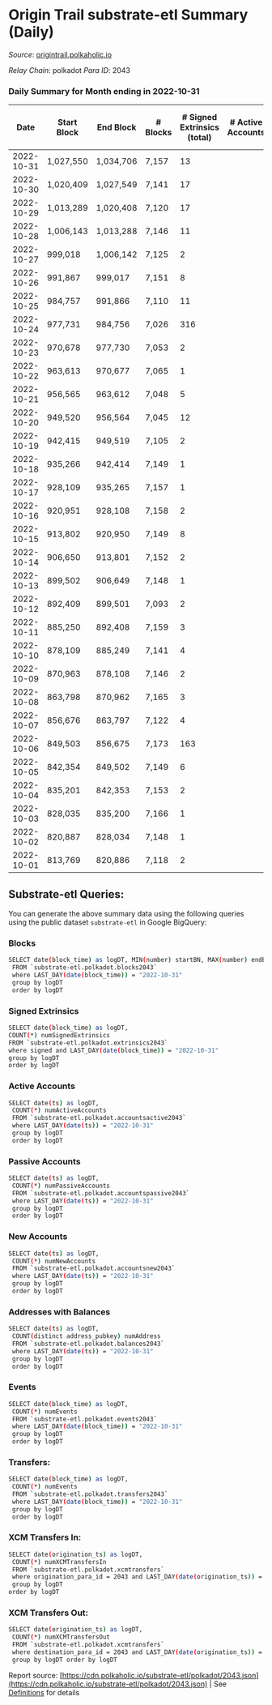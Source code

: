 # Origin Trail substrate-etl Summary (Daily)

_Source_: [origintrail.polkaholic.io](https://origintrail.polkaholic.io)

*Relay Chain*: polkadot
*Para ID*: 2043



### Daily Summary for Month ending in 2022-10-31


| Date | Start Block | End Block | # Blocks | # Signed Extrinsics (total) | # Active Accounts | # Passive | # New | # Addresses with Balances | # Events | # Transfers | # XCM Transfers In | # XCM Transfers Out | Issues | 
| ---- | ----------- | --------- | -------- | --------------------------- | ----------------- | --------- | ----- | ------------------------- | -------- | ----------- | ------------------ | ------------------- | ------ |
| 2022-10-31 | 1,027,550 | 1,034,706 | 7,157 | 13 |  |  |  | 3,188 | 14,736 | 301  |   |   |  |
| 2022-10-30 | 1,020,409 | 1,027,549 | 7,141 | 17 |  |  |  |  | 14,780 | 344  |   |   |  |
| 2022-10-29 | 1,013,289 | 1,020,408 | 7,120 | 17 |  |  |  |  | 14,819 | 426  |   |   |  |
| 2022-10-28 | 1,006,143 | 1,013,288 | 7,146 | 11 |  |  |  |  | 14,649 | 252  |   |   |  |
| 2022-10-27 | 999,018 | 1,006,142 | 7,125 | 2 |  |  |  |  | 14,329 | 58  |   |   |  |
| 2022-10-26 | 991,867 | 999,017 | 7,151 | 8 |  |  |  |  | 14,603 | 221  |   |   |  |
| 2022-10-25 | 984,757 | 991,866 | 7,110 | 11 |  |  |  |  | 14,562 | 242  |   |   |  |
| 2022-10-24 | 977,731 | 984,756 | 7,026 | 316 |  |  |  |  | 17,486 | 495  |   |   |  |
| 2022-10-23 | 970,678 | 977,730 | 7,053 | 2 |  |  |  |  | 14,186 | 58  |   |   |  |
| 2022-10-22 | 963,613 | 970,677 | 7,065 | 1 |  |  |  |  | 14,171 | 29  |   |   |  |
| 2022-10-21 | 956,565 | 963,612 | 7,048 | 5 |  |  |  |  | 14,291 | 146  |   |   |  |
| 2022-10-20 | 949,520 | 956,564 | 7,045 | 12 |  |  |  |  | 14,466 | 269  |   |   |  |
| 2022-10-19 | 942,415 | 949,519 | 7,105 | 2 |  |  |  |  | 14,291 | 59  |   |   |  |
| 2022-10-18 | 935,266 | 942,414 | 7,149 | 1 |  |  |  |  | 14,340 | 29  |   |   |  |
| 2022-10-17 | 928,109 | 935,265 | 7,157 | 1 |  |  |  |  | 14,356 | 29  |   |   |  |
| 2022-10-16 | 920,951 | 928,108 | 7,158 | 2 |  |  |  |  | 14,395 | 58  |   |   |  |
| 2022-10-15 | 913,802 | 920,950 | 7,149 | 8 |  |  |  |  | 14,551 | 178  |   |   |  |
| 2022-10-14 | 906,650 | 913,801 | 7,152 | 2 |  |  |  |  | 14,385 | 59  |   |   |  |
| 2022-10-13 | 899,502 | 906,649 | 7,148 | 1 |  |  |  |  | 14,338 | 29  |   |   |  |
| 2022-10-12 | 892,409 | 899,501 | 7,093 | 2 |  |  |  |  | 14,266 | 58  |   |   |  |
| 2022-10-11 | 885,250 | 892,408 | 7,159 | 3 |  |  |  |  | 14,436 | 87  |   |   |  |
| 2022-10-10 | 878,109 | 885,249 | 7,141 | 4 |  |  |  |  | 14,410 | 88  |   |   |  |
| 2022-10-09 | 870,963 | 878,108 | 7,146 | 2 |  |  |  |  | 14,373 | 59  |   |   |  |
| 2022-10-08 | 863,798 | 870,962 | 7,165 | 3 |  |  |  |  | 14,451 | 87  |   |   |  |
| 2022-10-07 | 856,676 | 863,797 | 7,122 | 4 |  |  |  |  | 14,377 | 93  |   |   |  |
| 2022-10-06 | 849,503 | 856,675 | 7,173 | 163 |  |  |  |  | 16,225 | 356  |   |   |  |
| 2022-10-05 | 842,354 | 849,502 | 7,149 | 6 |  |  |  |  | 14,508 | 152  |   |   |  |
| 2022-10-04 | 835,201 | 842,353 | 7,153 | 2 |  |  |  |  | 14,385 | 58  |   |   |  |
| 2022-10-03 | 828,035 | 835,200 | 7,166 | 1 |  |  |  |  | 14,374 | 29  |   |   |  |
| 2022-10-02 | 820,887 | 828,034 | 7,148 | 1 |  |  |  |  | 14,338 | 29  |   |   |  |
| 2022-10-01 | 813,769 | 820,886 | 7,118 | 2 |  |  |  |  | 14,308 | 50  |   |   |  |

## Substrate-etl Queries:
You can generate the above summary data using the following queries using the public dataset `substrate-etl` in Google BigQuery:

### Blocks
```bash
SELECT date(block_time) as logDT, MIN(number) startBN, MAX(number) endBN, COUNT(*) numBlocks 
 FROM `substrate-etl.polkadot.blocks2043`  
 where LAST_DAY(date(block_time)) = "2022-10-31" 
 group by logDT 
 order by logDT
```

### Signed Extrinsics
```bash
SELECT date(block_time) as logDT, 
COUNT(*) numSignedExtrinsics 
FROM `substrate-etl.polkadot.extrinsics2043`  
where signed and LAST_DAY(date(block_time)) = "2022-10-31" 
group by logDT 
order by logDT
```

### Active Accounts
```bash
SELECT date(ts) as logDT, 
 COUNT(*) numActiveAccounts 
 FROM `substrate-etl.polkadot.accountsactive2043` 
 where LAST_DAY(date(ts)) = "2022-10-31" 
 group by logDT 
 order by logDT
```

### Passive Accounts
```bash
SELECT date(ts) as logDT, 
 COUNT(*) numPassiveAccounts 
 FROM `substrate-etl.polkadot.accountspassive2043` 
 where LAST_DAY(date(ts)) = "2022-10-31" 
 group by logDT 
 order by logDT
```

### New Accounts
```bash
SELECT date(ts) as logDT, 
 COUNT(*) numNewAccounts 
 FROM `substrate-etl.polkadot.accountsnew2043` 
 where LAST_DAY(date(ts)) = "2022-10-31" 
 group by logDT
 order by logDT
```

### Addresses with Balances
```bash
SELECT date(ts) as logDT,
 COUNT(distinct address_pubkey) numAddress 
 FROM `substrate-etl.polkadot.balances2043` 
 where LAST_DAY(date(ts)) = "2022-10-31" 
 group by logDT 
 order by logDT
```

### Events
```bash
SELECT date(block_time) as logDT, 
 COUNT(*) numEvents 
 FROM `substrate-etl.polkadot.events2043` 
 where LAST_DAY(date(block_time)) = "2022-10-31" 
 group by logDT 
 order by logDT
```

### Transfers:
```bash
SELECT date(block_time) as logDT, 
 COUNT(*) numEvents 
 FROM `substrate-etl.polkadot.transfers2043` 
 where LAST_DAY(date(block_time)) = "2022-10-31" 
 group by logDT 
 order by logDT
```

### XCM Transfers In:
```bash
SELECT date(origination_ts) as logDT, 
 COUNT(*) numXCMTransfersIn 
 FROM `substrate-etl.polkadot.xcmtransfers` 
 where origination_para_id = 2043 and LAST_DAY(date(origination_ts)) = "2022-10-31" 
 group by logDT 
order by logDT
```

### XCM Transfers Out:
```bash
SELECT date(origination_ts) as logDT, 
 COUNT(*) numXCMTransfersOut 
 FROM `substrate-etl.polkadot.xcmtransfers` 
 where destination_para_id = 2043 and LAST_DAY(date(origination_ts)) = "2022-10-31" 
 group by logDT order by logDT
```


Report source: [https://cdn.polkaholic.io/substrate-etl/polkadot/2043.json](https://cdn.polkaholic.io/substrate-etl/polkadot/2043.json) | See [Definitions](/DEFINITIONS.md) for details

